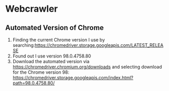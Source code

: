 # Webcrawler

## Automated Version of Chrome
1. Finding the current Chrome version I use by searching:https://chromedriver.storage.googleapis.com/LATEST_RELEASE
2. Found out I use version 98.0.4758.80
3. Download the automated version via https://chromedriver.chromium.org/downloads and selecting download for the Chrome version 98: https://chromedriver.storage.googleapis.com/index.html?path=98.0.4758.80/
